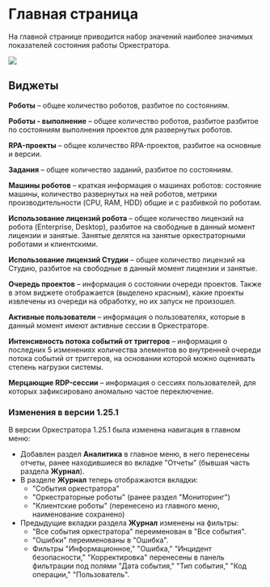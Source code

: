 # Главная страница

На главной странице приводится набор значений наиболее значимых показателей состояния работы Оркестратора.

![](../../../orchestrator-new/resources/monitoring/dashboard.PNG)

## Виджеты

**Роботы** – общее количество роботов, разбитое по состояниям.

**Роботы - выполнение** – общее количество роботов, разбитое разбитое по состояниям выполнения проектов для развернутых роботов. 

**RPA-проекты** – общее количество RPA-проектов, разбитое на основные и версии.

**Задания** – общее количество заданий, разбитое по состояниям.

**Машины роботов** – краткая информация о машинах роботов: состояние машины, количество развернутых на ней роботов, метрики производительности (CPU, RAM, HDD) общие и с разбивкой по роботам.

**Использование лицензий робота** – общее количество лицензий на робота (Enterprise, Desktop), разбитое на свободные в данный момент лицензии и занятые. Занятые делятся на занятые оркестраторными роботами и клиентскими.

**Использование лицензий Студии** – общее количество лицензий на Студию, разбитое на свободные в данный момент лицензии и занятые.	

**Очередь проектов** – информация о состоянии очереди проектов. Также в этом виджете отображается (выделено красным), какие проекты извлечены из очереди на обработку, но их запуск не произошел.

**Активные пользователи** – информация о пользователях, которые в данный момент имеют активные сессии в Оркестраторе. 

**Интенсивность потока событий от триггеров** – информация о последних 5 изменениях количества элементов во внутренней очереди потока событий от триггеров, на основании которой можно оценивать степень нагрузки системы.

**Мерцающие RDP-сессии** – информация о сессиях пользователей, для которых зафиксировано аномально частое переключение.


### Изменения в версии 1.25.1

В версии Оркестратора 1.25.1 была изменена навигация в главном меню:

* Добавлен раздел **Аналитика** в главное меню, в него перенесены отчеты, ранее находившиеся во вкладке "Отчеты" (бывшая часть раздела **Журнал**).
* В разделе **Журнал** теперь отображаются вкладки:
  * "События оркестратора"
  * "Оркестраторные роботы" (ранее раздел "Мониторинг")
  * "Клиентские роботы" (перенесено из главного меню, наименование сохранено)
* Предыдущие вкладки раздела **Журнал** изменены на фильтры:
  * "Все события оркестратора" переименован в "Все события".
  * "Ошибки" переименованы в "Ошибка".
  * Фильтры "Информационное," "Ошибка," "Инцидент безопасности," "Корректировка" перенесены в панель фильтрации под полями "Дата события," "Тип события," "Код операции," "Пользователь".

